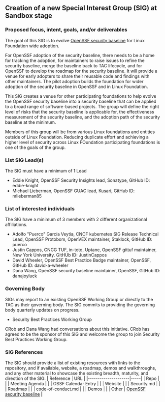## Creation of a new Special Interest Group (SIG) at Sandbox stage

### Proposed focus, intent, goals, and/or deliverables

The goal of this SIG is to evolve [OpenSSF security baseline](https://github.com/ossf/tac/blob/a90b9838739ac18df43197fdd89f045c1a1e4dc3/process/security_baseline.md) for Linux Foundation wide adoption.

For OpenSSF adoption of the security baseline, there needs to be a home for tracking the adoption, for maintainers to raise issues to refine the security baseline, merge the baseline back to TAC lifecycle, and for OpenSSF to develop the roadmap for the security baseline. It will provide a venue for early adopters to share their reusable code and findings with other maintainers. The pilot adoption builds the foundation for wider adoption of the security baseline in OpenSSF and in Linux Foundation.  

This SIG creates a venue for other participating foundations to help evolve the OpenSSF security baseline into a security baseline that can be applied to a broad range of software-based projects. The group will define the right level of risks that the security baseline is applicable for, the effectiveness measurement of the security baseline, and the adoption path of the security baseline at the minimum.

Members of this group will be from various Linux foundations and entities outside of Linux Foundation. Reducing duplicate effort and achieving a higher level of security across Linux FOundation participating foundations is one of the goals of the group. 
 

### List SIG Lead(s)
The SIG must have a minimum of 1 Lead
  * Eddie Knight, OpenSSF Security Insights lead, Sonatype, GitHub ID: eddie-knight
  * Michael Lieberman, OpenSSF GUAC lead, Kusari, GitHub ID: mlieberman85

### List of interested individuals
The SIG have a minimum of 3 members with 2 different organizational affiliations.
  * Adolfo "Puerco" García Veytia, CNCF kubernetes SIG Release Technical Lead, OpenSSF Protobom, OpenVEX maintainer, Staklock, GitHub ID: puerco
  * Justin Cappos, CNCG TUF, in-toto, Uptane, OpenSSF gittuf maintainer, New York University.  GitHUb ID: JustinCappos
  * David Wheeler, OpenSSF Best Practice Badge maintainer, OpenSSF, GitHub ID: david-a-wheeler
  * Dana Wang, OpenSSF security baseline maintainer, OpenSSF, GitHub ID: danajoyluck

### Governing Body
SIGs may report to an existing OpenSSF Working Group or directly to the TAC as their governing body. The SIG commits to providing the governing body quarterly updates on progress.
  * Security Best Practices Working Group

CRob and Dana Wang had conversations about this initiative. CRob has agreed to be the sponsor of this SIG and welcome the group to join Security Best Practices Working Group. 

### SIG References
The SIG should provide a list of existing resources with links to the repository, and if available, website, a roadmap, demos and walkthroughs, and any other material to showcase the existing breadth, maturity, and direction of the SIG.
| Reference           | URL |
|---------------------|-----|
| Repo                |     |
| Meeting Agenda      |     |
| OSSF Calendar Entry |     |
| Website             |     |
| Security.md         |     |
| Roadmap             |     |
| code-of-conduct.md  |     |
| Demos               |     |
| Other               |   [OpenSSF security baseline](https://github.com/ossf/tac/blob/a90b9838739ac18df43197fdd89f045c1a1e4dc3/process/security_baseline.md)   |
